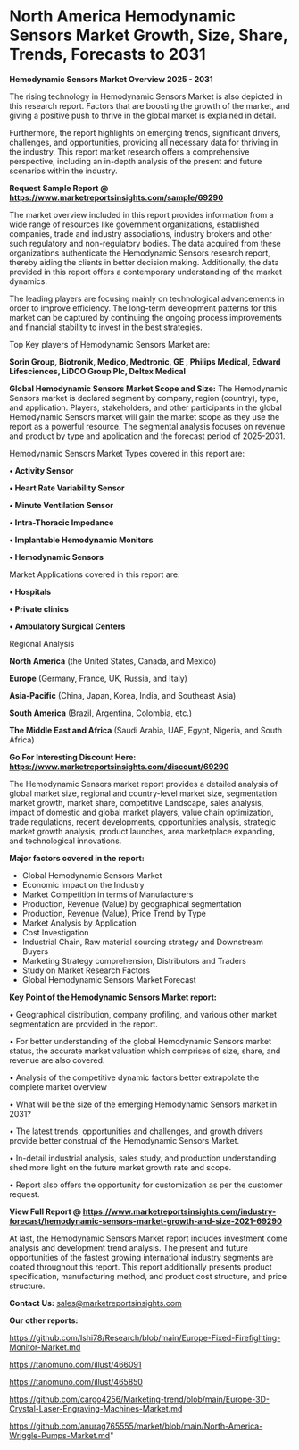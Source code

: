 # North America Hemodynamic Sensors Market Growth, Size, Share, Trends, Forecasts to 2031

<Strong> Hemodynamic Sensors Market Overview 2025 - 2031</strong>

The rising technology in Hemodynamic Sensors Market is also depicted in this research report. Factors that are boosting the growth of the market, and giving a positive push to thrive in the global market is explained in detail.

Furthermore, the report highlights on emerging trends, significant drivers, challenges, and opportunities, providing all necessary data for thriving in the industry. This report market research offers a comprehensive perspective, including an in-depth analysis of the present and future scenarios within the industry.

<strong>Request Sample Report @ <a href=https://www.marketreportsinsights.com/sample/69290>https://www.marketreportsinsights.com/sample/69290</a></strong>

The market overview included in this report provides information from a wide range of resources like government organizations, established companies, trade and industry associations, industry brokers and other such regulatory and non-regulatory bodies. The data acquired from these organizations authenticate the Hemodynamic Sensors research report, thereby aiding the clients in better decision making. Additionally, the data provided in this report offers a contemporary understanding of the market dynamics.

The leading players are focusing mainly on technological advancements in order to improve efficiency. The long-term development patterns for this market can be captured by continuing the ongoing process improvements and financial stability to invest in the best strategies.

Top Key players of Hemodynamic Sensors Market are:

<strong>Sorin Group, Biotronik, Medico, Medtronic, GE , Philips Medical, Edward Lifesciences, LiDCO Group Plc, Deltex Medical</strong>

<strong><b>Global Hemodynamic Sensors Market Scope and Size:</b></strong>
The Hemodynamic Sensors market is declared segment by company, region (country), type, and application. Players, stakeholders, and other participants in the global Hemodynamic Sensors market will gain the market scope as they use the report as a powerful resource. The segmental analysis focuses on revenue and product by type and application and the forecast period of 2025-2031.

Hemodynamic Sensors Market Types covered in this report are:

<strong>• Activity Sensor

• Heart Rate Variability Sensor

• Minute Ventilation Sensor

• Intra-Thoracic Impedance

• Implantable Hemodynamic Monitors

• Hemodynamic Sensors</strong>

Market Applications covered in this report are:

<strong>• Hospitals

• Private clinics

• Ambulatory Surgical Centers</strong> 

Regional Analysis

<strong>North America</strong> (the United States, Canada, and Mexico)

<strong>Europe</strong> (Germany, France, UK, Russia, and Italy)

<strong>Asia-Pacific</strong> (China, Japan, Korea, India, and Southeast Asia)

<strong>South America</strong> (Brazil, Argentina, Colombia, etc.)

<strong>The Middle East and Africa</strong> (Saudi Arabia, UAE, Egypt, Nigeria, and South Africa)

<strong>Go For Interesting Discount Here: <a href=https://www.marketreportsinsights.com/discount/69290>https://www.marketreportsinsights.com/discount/69290</a></strong>

The Hemodynamic Sensors market report provides a detailed analysis of global market size, regional and country-level market size, segmentation market growth, market share, competitive Landscape, sales analysis, impact of domestic and global market players, value chain optimization, trade regulations, recent developments, opportunities analysis, strategic market growth analysis, product launches, area marketplace expanding, and technological innovations.

<strong><b>Major factors covered in the report:</b></strong>
<ul>
  <li>Global Hemodynamic Sensors Market </li>
  <li>Economic Impact on the Industry</li>
  <li>Market Competition in terms of Manufacturers</li>
  <li>Production, Revenue (Value) by geographical segmentation</li>
  <li>Production, Revenue (Value), Price Trend by Type</li>
  <li>Market Analysis by Application</li>
  <li>Cost Investigation</li>
  <li>Industrial Chain, Raw material sourcing strategy and Downstream Buyers</li>
  <li>Marketing Strategy comprehension, Distributors and Traders</li>
  <li>Study on Market Research Factors</li>
  <li>Global Hemodynamic Sensors Market Forecast</li>
</ul>

<strong><b>Key Point of the Hemodynamic Sensors Market report:</b></strong>

• Geographical distribution, company profiling, and various other market segmentation are provided in the report.

• For better understanding of the global Hemodynamic Sensors market status, the accurate market valuation which comprises of size, share, and revenue are also covered.

• Analysis of the competitive dynamic factors better extrapolate the complete market overview

• What will be the size of the emerging Hemodynamic Sensors market in 2031?

• The latest trends, opportunities and challenges, and growth drivers provide better construal of the Hemodynamic Sensors Market.

• In-detail industrial analysis, sales study, and production understanding shed more light on the future market growth rate and scope.

• Report also offers the opportunity for customization as per the customer request.

<strong><b>View Full Report @ <a href=https://www.marketreportsinsights.com/industry-forecast/hemodynamic-sensors-market-growth-and-size-2021-69290>https://www.marketreportsinsights.com/industry-forecast/hemodynamic-sensors-market-growth-and-size-2021-69290</a></b></strong>


At last, the Hemodynamic Sensors Market report includes investment come analysis and development trend analysis. The present and future opportunities of the fastest growing international industry segments are coated throughout this report. This report additionally presents product specification, manufacturing method, and product cost structure, and price structure.

<strong>Contact Us:</strong>
sales@marketreportsinsights.com

<strong>Our other reports:</strong>

<a href=https://github.com/Ishi78/Research/blob/main/Europe-Fixed-Firefighting-Monitor-Market.md>https://github.com/Ishi78/Research/blob/main/Europe-Fixed-Firefighting-Monitor-Market.md</a>

<a href=https://tanomuno.com/illust/466091>https://tanomuno.com/illust/466091</a>

<a href=https://tanomuno.com/illust/465850>https://tanomuno.com/illust/465850</a>

<a href=https://github.com/cargo4256/Marketing-trend/blob/main/Europe-3D-Crystal-Laser-Engraving-Machines-Market.md>https://github.com/cargo4256/Marketing-trend/blob/main/Europe-3D-Crystal-Laser-Engraving-Machines-Market.md</a>

<a href=https://github.com/anurag765555/market/blob/main/North-America-Wriggle-Pumps-Market.md>https://github.com/anurag765555/market/blob/main/North-America-Wriggle-Pumps-Market.md</a>"
